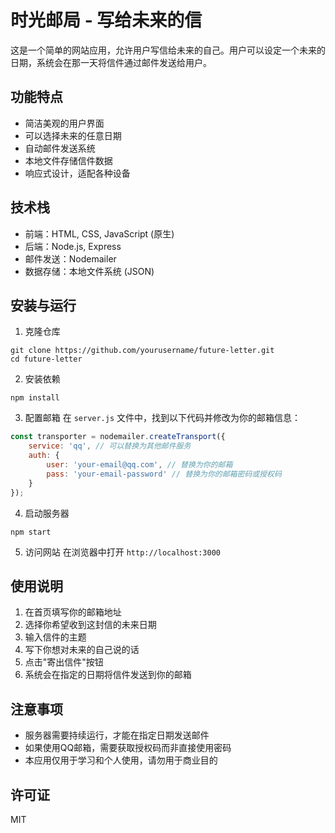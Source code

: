 # 时光邮局 - 写给未来的信

这是一个简单的网站应用，允许用户写信给未来的自己。用户可以设定一个未来的日期，系统会在那一天将信件通过邮件发送给用户。

## 功能特点

- 简洁美观的用户界面
- 可以选择未来的任意日期
- 自动邮件发送系统
- 本地文件存储信件数据
- 响应式设计，适配各种设备

## 技术栈

- 前端：HTML, CSS, JavaScript (原生)
- 后端：Node.js, Express
- 邮件发送：Nodemailer
- 数据存储：本地文件系统 (JSON)

## 安装与运行

1. 克隆仓库
```
git clone https://github.com/yourusername/future-letter.git
cd future-letter
```

2. 安装依赖
```
npm install
```

3. 配置邮箱
在 `server.js` 文件中，找到以下代码并修改为你的邮箱信息：
```javascript
const transporter = nodemailer.createTransport({
    service: 'qq', // 可以替换为其他邮件服务
    auth: {
        user: 'your-email@qq.com', // 替换为你的邮箱
        pass: 'your-email-password' // 替换为你的邮箱密码或授权码
    }
});
```

4. 启动服务器
```
npm start
```

5. 访问网站
在浏览器中打开 `http://localhost:3000`

## 使用说明

1. 在首页填写你的邮箱地址
2. 选择你希望收到这封信的未来日期
3. 输入信件的主题
4. 写下你想对未来的自己说的话
5. 点击"寄出信件"按钮
6. 系统会在指定的日期将信件发送到你的邮箱

## 注意事项

- 服务器需要持续运行，才能在指定日期发送邮件
- 如果使用QQ邮箱，需要获取授权码而非直接使用密码
- 本应用仅用于学习和个人使用，请勿用于商业目的

## 许可证

MIT 